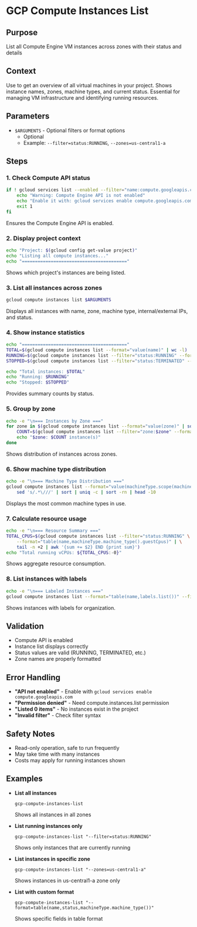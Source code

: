 # GCP Compute Instances List

## Purpose
List all Compute Engine VM instances across zones with their status and details

## Context
Use to get an overview of all virtual machines in your project. Shows instance names, zones, machine types, and current status. Essential for managing VM infrastructure and identifying running resources.

## Parameters
- `$ARGUMENTS` - Optional filters or format options
  - Optional
  - Example: `--filter=status:RUNNING`, `--zones=us-central1-a`

## Steps

### 1. Check Compute API status
```bash
if ! gcloud services list --enabled --filter="name:compute.googleapis.com" --format="value(name)" | grep -q compute; then
    echo "Warning: Compute Engine API is not enabled"
    echo "Enable it with: gcloud services enable compute.googleapis.com"
    exit 1
fi
```
Ensures the Compute Engine API is enabled.

### 2. Display project context
```bash
echo "Project: $(gcloud config get-value project)"
echo "Listing all compute instances..."
echo "========================================"
```
Shows which project's instances are being listed.

### 3. List all instances across zones
```bash
gcloud compute instances list $ARGUMENTS
```
Displays all instances with name, zone, machine type, internal/external IPs, and status.

### 4. Show instance statistics
```bash
echo "========================================"
TOTAL=$(gcloud compute instances list --format="value(name)" | wc -l)
RUNNING=$(gcloud compute instances list --filter="status:RUNNING" --format="value(name)" | wc -l)
STOPPED=$(gcloud compute instances list --filter="status:TERMINATED" --format="value(name)" | wc -l)

echo "Total instances: $TOTAL"
echo "Running: $RUNNING"
echo "Stopped: $STOPPED"
```
Provides summary counts by status.

### 5. Group by zone
```bash
echo -e "\n=== Instances by Zone ==="
for zone in $(gcloud compute instances list --format="value(zone)" | sort -u); do
    COUNT=$(gcloud compute instances list --filter="zone:$zone" --format="value(name)" | wc -l)
    echo "$zone: $COUNT instance(s)"
done
```
Shows distribution of instances across zones.

### 6. Show machine type distribution
```bash
echo -e "\n=== Machine Type Distribution ==="
gcloud compute instances list --format="value(machineType.scope(machineTypes))" | \
    sed 's/.*\///' | sort | uniq -c | sort -rn | head -10
```
Displays the most common machine types in use.

### 7. Calculate resource usage
```bash
echo -e "\n=== Resource Summary ==="
TOTAL_CPUS=$(gcloud compute instances list --filter="status:RUNNING" \
    --format="table(name,machineType.machine_type().guestCpus)" | \
    tail -n +2 | awk '{sum += $2} END {print sum}')
echo "Total running vCPUs: ${TOTAL_CPUS:-0}"
```
Shows aggregate resource consumption.

### 8. List instances with labels
```bash
echo -e "\n=== Labeled Instances ==="
gcloud compute instances list --format="table(name,labels.list())" --filter="labels:*" | head -10
```
Shows instances with labels for organization.

## Validation
- Compute API is enabled
- Instance list displays correctly
- Status values are valid (RUNNING, TERMINATED, etc.)
- Zone names are properly formatted

## Error Handling
- **"API not enabled"** - Enable with `gcloud services enable compute.googleapis.com`
- **"Permission denied"** - Need compute.instances.list permission
- **"Listed 0 items"** - No instances exist in the project
- **"Invalid filter"** - Check filter syntax

## Safety Notes
- Read-only operation, safe to run frequently
- May take time with many instances
- Costs may apply for running instances shown

## Examples
- **List all instances**
  ```
  gcp-compute-instances-list
  ```
  Shows all instances in all zones

- **List running instances only**
  ```
  gcp-compute-instances-list "--filter=status:RUNNING"
  ```
  Shows only instances that are currently running

- **List instances in specific zone**
  ```
  gcp-compute-instances-list "--zones=us-central1-a"
  ```
  Shows instances in us-central1-a zone only

- **List with custom format**
  ```
  gcp-compute-instances-list "--format=table(name,status,machineType.machine_type())"
  ```
  Shows specific fields in table format